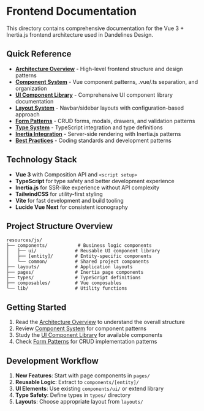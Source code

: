 # Frontend Documentation

This directory contains comprehensive documentation for the Vue 3 + Inertia.js frontend architecture used in Dandelines Design.

## Quick Reference

- **[Architecture Overview](architecture.md)** - High-level frontend structure and design patterns
- **[Component System](component-system.md)** - Vue component patterns, .vue/.ts separation, and organization
- **[UI Component Library](ui-components.md)** - Comprehensive UI component library documentation
- **[Layout System](layout-system.md)** - Navbar/sidebar layouts with configuration-based approach
- **[Form Patterns](form-patterns.md)** - CRUD forms, modals, drawers, and validation patterns
- **[Type System](type-system.md)** - TypeScript integration and type definitions
- **[Inertia Integration](inertia-integration.md)** - Server-side rendering with Inertia.js patterns
- **[Best Practices](best-practices.md)** - Coding standards and development patterns

## Technology Stack

- **Vue 3** with Composition API and `<script setup>`
- **TypeScript** for type safety and better development experience
- **Inertia.js** for SSR-like experience without API complexity
- **TailwindCSS** for utility-first styling
- **Vite** for fast development and build tooling
- **Lucide Vue Next** for consistent iconography

## Project Structure Overview

```
resources/js/
├── components/           # Business logic components
│   ├── ui/              # Reusable UI component library
│   ├── [entity]/        # Entity-specific components
│   └── common/          # Shared project components
├── layouts/             # Application layouts
├── pages/               # Inertia page components
├── types/               # TypeScript definitions
├── composables/         # Vue composables
└── lib/                 # Utility functions
```

## Getting Started

1. Read the [Architecture Overview](architecture.md) to understand the overall structure
2. Review [Component System](component-system.md) for component patterns
3. Study the [UI Component Library](ui-components.md) for available components
4. Check [Form Patterns](form-patterns.md) for CRUD implementation patterns

## Development Workflow

1. **New Features**: Start with page components in `pages/`
2. **Reusable Logic**: Extract to `components/[entity]/`
3. **UI Elements**: Use existing `components/ui/` or extend library
4. **Type Safety**: Define types in `types/` directory
5. **Layouts**: Choose appropriate layout from `layouts/`